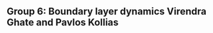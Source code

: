 Group 6: Boundary layer dynamics Virendra Ghate and Pavlos Kollias
------------------------------------------------------------------